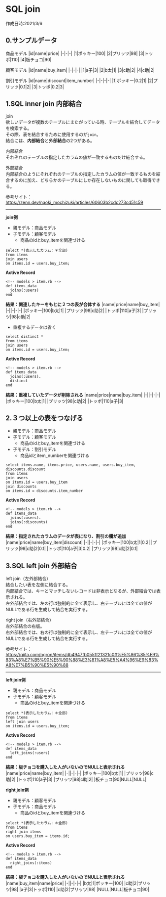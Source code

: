 # SQL join
作成日時:2021/3/6

## 0.サンプルデータ

商品モデル
|id|name|price|
|-|-|-|
|1|ポッキー|100|
|2|プリッツ|98|
|3|トッポ|110|
|4|板チョコ|90|

顧客モデル
|id|name|buy_item|
|-|-|-|
|1|a子|3|
|2|b太|1|
|3|c助|2|
|4|c助|2|

割引モデル
|id|name|discount|item_number|
|-|-|-|-|
|1|ポッキー|0.2|1|
|2|プリッツ|0.1|2|
|3|トッポ|0.2|3|
## 1.SQL inner join 内部結合
join   
欲しいデータが複数のテーブルにまたがっている時、テーブルを結合してデータを検索する。   
その際、表を結合するために使用するのが`join`。   
結合には、**内部結合**と**外部結合**の2つがある。   
   
内部結合   
それぞれのテーブルの指定したカラムの値が一致するものだけ結合する。   
   
外部結合   
内部結合のようにそれぞれのテーブルの指定したカラムの値が一致するものを結合するのに加え、どちらかのテーブルにしか存在しないものに関しても取得できる。   
   
参考サイト：https://zenn.dev/naoki_mochizuki/articles/60603b2cdc273cd51c59

---
**join例**

- 親モデル：商品モデル
- 子モデル：顧客モデル
  - 商品のidとbuy_itemを関連づける

```
select *(表示したカラム：＊全部)
from items
join users
on itens.id = users.buy_item;

```
**Active Record**

```
<!-- models > item.rb -->
def items_data
  joins(:users)
end
```
**結果：関連したキーをもとに２つの表が合体する**
|name|price|name|buy_item|
|-||-|-|-|
|ポッキー|100|b太|1|
|プリッツ|98|c助|2|
|トッポ|110|a子|3|
|プリッツ|98|c助|2|


- 重複するデータは省く
```
select distinct *
from items
join users
on items.id = users.buy_item;

```
**Active Record**

```
<!-- models > item.rb -->
def items_data
  joins(:users).
  distinct
end
```

**結果：重複していたデータが削除される**
|name|price|name|buy_item|
|-||-|-|-|
|ポッキー|100|b太|1|
|プリッツ|98|c助|2|
|トッポ|110|a子|3|
## 2.３つ以上の表をつなげる
- 親モデル：商品モデル
- 子モデル：顧客モデル
  - 商品のidとbuy_itemを関連づける
- 子モデル：割引モデル
  - 商品idとitem_numberを関連づける

```
select items.name, items.price, users.name, users.buy_item, discounts.discount
from items
join users
on items.id = users.buy_item
join discounts
on items.id = discounts.item_number
```

**Active Record**

```
<!-- models > item.rb -->
def items_data
  joins(:users).
  joins(:discounts)
end
```
**結果：指定されたカラムのデータが表になり、割引の欄が追加**
|name|price|name|buy_item|discount|
|-||-|-|-|
|ポッキー|100|b太|1|0.2|
|プリッツ|98|c助|2|0.1|
|トッポ|110|a子|3|0.2|
|プリッツ|98|c助|2|0.1|

## 3.SQL left join 外部結合

left join（左外部結合）   
結合したい表を左側に結合する。   
内部結合では、キーとマッチしないレコードは非表示となるが、外部結合では表示される。   
左外部結合では、左の行は強制的に全て表示し、右テーブルには全ての値がNULLである行を生成して結合を実行する。   
   
right join（右外部結合）   
左外部結合の右版。   
右外部結合では、右の行は強制的に全て表示し、左テーブルには全ての値がNULLである行を生成して結合を実行する。   
   
参考サイト：https://qiita.com/ngron/items/db4947fb0551f21321c0#%E5%86%85%E9%83%A8%E7%B5%90%E5%90%88%E3%81%A8%E5%A4%96%E9%83%A8%E7%B5%90%E5%90%88

---
**left join例**

- 親モデル：商品モデル
- 子モデル：顧客モデル
  - 商品のidとbuy_itemを関連づける

```
select *(表示したカラム：＊全部)
from items
left join users
on itens.id = users.buy_item;

```
**Active Record**

```
<!-- models > item.rb -->
def items_data
  left_joins(:users)
end
```
**結果：板チョコを購入した人がいないのでNULLと表示される**
|name|price|name|buy_item|
|-||-|-|-|
|ポッキー|100|b太|1|
|プリッツ|98|c助|2|
|トッポ|110|a子|3|
|プリッツ|98|c助|2|
|板チョコ|90|NULL|NULL|

**right join例**

- 親モデル：顧客モデル
- 子モデル：商品モデル
  - 商品のidとbuy_itemを関連づける

```
select *(表示したカラム：＊全部)
from items
right join items
on users.buy_item = items.id;

```
**Active Record**

```
<!-- models > item.rb -->
def items_data
  right_joins(:items)
end
```
**結果：板チョコを購入した人がいないのでNULLと表示される**
|name|buy_item|name|price|
|-||-|-|-|
|b太|1|ポッキー|100|
|c助|2|プリッツ|98|
|a子|3|トッポ|110|
|c助|2|プリッツ|98|
|NULL|NULL|板チョコ|90|